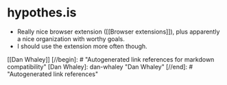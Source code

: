 # hypothes.is
- Really nice browser extension ([[Browser extensions]]), plus apparently a nice organization with worthy goals.
- I should use the extension more often though.

[[Dan Whaley]]
[//begin]: # "Autogenerated link references for markdown compatibility"
[Dan Whaley]: dan-whaley "Dan Whaley"
[//end]: # "Autogenerated link references"